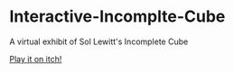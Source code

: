 # Interactive-Incomplte-Cube
A virtual exhibit of Sol Lewitt's Incomplete Cube

[Play it on itch!](https://cosmicpotato.itch.io/incomplete-cube)
